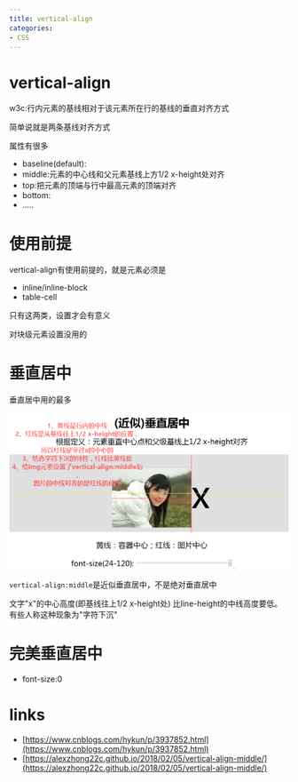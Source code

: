 ```yaml
---
title: vertical-align
categories: 
- CSS
---
```


# vertical-align

w3c:行内元素的基线相对于该元素所在行的基线的垂直对齐方式

简单说就是两条基线对齐方式


属性有很多

- baseline(default):
- middle:元素的中心线和父元素基线上方1/2 x-height处对齐
- top:把元素的顶端与行中最高元素的顶端对齐
- bottom:
- .....

# 使用前提
vertical-align有使用前提的，就是元素必须是

- inline/inline-block
- table-cell

只有这两类，设置才会有意义

对块级元素设置没用的


# 垂直居中

垂直居中用的最多

![./images/vertical-align-middle.png](./images/vertical-align-middle.png)

`vertical-align:middle`是近似垂直居中，不是绝对垂直居中


文字"x"的中心高度(即基线往上1/2 x-height处) 比line-height的中线高度要低。有些人称这种现象为"字符下沉"


# 完美垂直居中

- font-size:0




# links
- [https://www.cnblogs.com/hykun/p/3937852.html](https://www.cnblogs.com/hykun/p/3937852.html)
- [https://alexzhong22c.github.io/2018/02/05/vertical-align-middle/](https://alexzhong22c.github.io/2018/02/05/vertical-align-middle/)